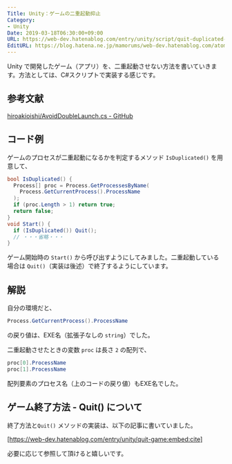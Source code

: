 ```yaml
---
Title: Unity：ゲームの二重起動抑止
Category:
- Unity
Date: 2019-03-18T06:30:00+09:00
URL: https://web-dev.hatenablog.com/entry/unity/script/quit-duplicated-process
EditURL: https://blog.hatena.ne.jp/mamorums/web-dev.hatenablog.com/atom/entry/17680117126988104708
---
```


Unity で開発したゲーム（アプリ）を、二重起動させない方法を書いていきます。方法としては、C#スクリプトで実装する感じです。


## 参考文献
[hiroakioishi/AvoidDoubleLaunch.cs - GitHub](https://gist.github.com/hiroakioishi/aa4c24788a2e96da7a5a8fecbeede684)


## コード例
ゲームのプロセスが二重起動になるかを判定するメソッド `IsDuplicated()` を用意して、

```cs
bool IsDuplicated() {
  Process[] proc = Process.GetProcessesByName(
    Process.GetCurrentProcess().ProcessName
  );
  if (proc.Length > 1) return true;
  return false;
}
void Start() {
  if (IsDuplicated()) Quit();
  // ・・・省略・・・
}
```

ゲーム開始時の `Start()` から呼び出すようにしてみました。二重起動している場合は `Quit()`（実装は後述）で終了するようにしています。


## 解説
自分の環境だと、

```cs
Process.GetCurrentProcess().ProcessName
```

の戻り値は、EXE名（拡張子なしの `string`）でした。

二重起動させたときの変数 `proc` は長さ `2` の配列で、

```cs
proc[0].ProcessName
proc[1].ProcessName
```

配列要素のプロセス名（上のコードの戻り値）もEXE名でした。


## ゲーム終了方法 - Quit() について
終了方法と`Quit()` メソッドの実装は、以下の記事に書いていました。

[https://web-dev.hatenablog.com/entry/unity/quit-game:embed:cite]


必要に応じて参照して頂けると嬉しいです。
